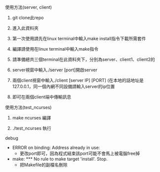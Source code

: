 使用方法(server, client)
1. git clone此repo

2. 進入此資料夾

3. 第一次使用請先在linux terminal中輸入make install指令下載所需套件

4. 編譯請使用在linux terminal中輸入make指令

5. 請準備總共三個terminal在此資料夾下，分別為server、client1、client2的

6. server視窗中輸入./server [port]開啟server

7. 兩個client視窗中輸入./client [server IP] [PORT]
  (在本地的話地址是127.0.0.1，同一個內網不同設備請輸入server的ip位置
  
8. 即可在兩個client端中傳輸訊息

使用方法(test_ncurses)
1. make ncurses 編譯

2. ./test_ncurses 執行

debug

- ERROR on binding: Address already in use:
  - 更改port即可，因為程式結束該port可能不會馬上被電腦free掉
- make: *** No rule to make target 'install'.  Stop.
  - 把Makefile的副檔名刪除
